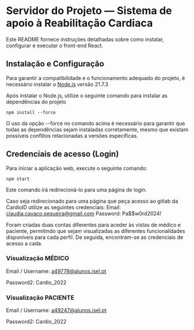 # Servidor do Projeto — Sistema de apoio à Reabilitação Cardiaca

Este README fornece instruções detalhadas sobre como instalar, configurar e executar o front-end React.

## Instalação e Configuração

Para garantir a compatibilidade e o funcionamento adequado do projeto, é necessário instalar o [Node.js](https://nodejs.org/en/download/prebuilt-installer) versão 21.7.3

Após instalar o Node.js, utilize o seguinte comando para instalar as dependências do projeto

```npm install --force```

O uso da opção --force no comando acima é necessário para garantir que todas as dependências sejam instaladas corretamente, mesmo que existam possíveis conflitos relacionadas a versões específicas. 

## Credenciais de acesso (Login)

Para iniciar a aplicação web, execute o seguinte comando:

```npm start```

Este comando irá redirecioná-lo para uma página de login.

Caso seja redirecionado para uma página que peça acesso ao gitlab da CardioID utilize as seguintes credenciais:
Email: claudia.cavaco.sequeira@gmail.com
Password: Pa$$w0rd2024!

Foram criadas duas contas diferentes para aceder às vistas de médico e paciente, permitindo que sejam visualizadas as diferentes funcionalidades disponíveis para cada perfil. 
De seguida, encontram-se as credenciais de acesso a cada.

### Visualização MÉDICO

Email / Username: 
a49778@alunos.isel.pt

Password2:
Cardio_2022

### Visualização PACIENTE

Email / Username: 
a49247@alunos.isel.pt

Password2:
Cardio_2022